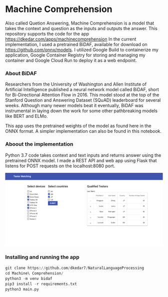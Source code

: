# Machine Comprehension

Also called Quetion Answering, Machine Comprehension is a model that takes the context and question as the inputs and outputs the answer. This repository supports the code for the app https://dkedar.com/apps/machinecomprehension
In the current implementation, I used a pretrained BiDAF, available for download on https://github.com/onnx/models. 
I utilized Google Build to containerize my application, Google Container Registry for storing and managing my container and Google Cloud Run to deploy it as a web endpoint.

### About BiDAF
Researchers from the University of Washington and Allen Institute of Artificial Intelligence published a neural network model called BiDAF, short for Bi-Directional Attention Flow in 2016. This model stood at the top of the Stanford Question and Answering Dataset (SQuAD) leaderboard for several weeks. Although many newer models beat it eventually, BiDAF was instrumental in laying down the work for some other pathbreaking models like BERT and ELMo.

This app uses the pretrained weights of the model as found here in the ONNX format. A simpler implementation can also be found in this notebook.


### Aboout the implementation
Python 3.7 code takes context and text inputs and returns answer using the pretrained ONNX model. I made a REST API and web app using Flask that listens for POST requests on the localhost:8080 port.

<img src="https://github.com/dkedar7/TesterMatching/blob/master/AppLayout.png" alt="Cloud Run Architecture">

### Installing and running the app

```python
git clone https://github.com/dkedar7/NaturalLanguageProcessing
cd Machine\ Comprehension/
python3 -m venv bidaf
pip3 install -r requirements.txt
python3 main.py
```
